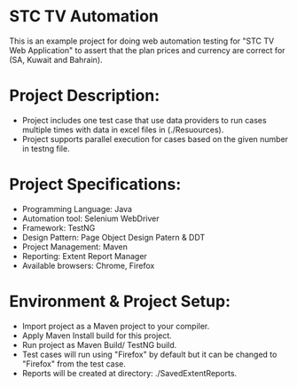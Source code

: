 # STC TV Automation
This is an example project for doing web automation testing for "STC TV Web Application" to assert that the plan prices and currency are correct for (SA, Kuwait and Bahrain).

# Project Description:
- Project includes one test case that use data providers to run cases multiple times with data in excel files in (./Resuources).
- Project supports parallel execution for cases based on the given number in testng file.

# Project Specifications:
- Programming Language: Java
- Automation tool: Selenium WebDriver
- Framework: TestNG
- Design Pattern: Page Object Design Patern & DDT
- Project Management: Maven
- Reporting: Extent Report Manager
- Available browsers: Chrome, Firefox

# Environment & Project Setup:
- Import project as a Maven project to your compiler.
- Apply Maven Install build for this project.
- Run project as Maven Build/ TestNG build.
- Test cases will run using "Firefox" by default but it can be changed to "Firefox" from the test case.
- Reports will be created at directory: ./SavedExtentReports.
